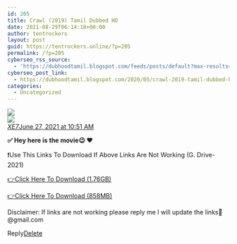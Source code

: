 ```yaml
---
id: 205
title: Crawl (2019) Tamil Dubbed HD
date: 2021-08-29T06:14:18+00:00
author: tentrockers
layout: post
guid: https://tentrockers.online/?p=205
permalink: /?p=205
cyberseo_rss_source:
  - 'https://dubhoodtamil.blogspot.com/feeds/posts/default?max-results=150&start-index=301'
cyberseo_post_link:
  - https://dubhoodtamil.blogspot.com/2020/05/crawl-2019-tamil-dubbed-hd.html
categories:
  - Uncategorized
---
```

<div class="media_block">
  <img src="https://1.bp.blogspot.com/-5oRvTUcntuo/XsZ20BbGOII/AAAAAAAABLM/N6lEBTTv5m8H5UijGD2y6xjed3mm-ffuwCNcBGAsYHQ/s72-c/MV5BNTk4MTliYzgtOGI2Ni00N2I5LTg4MjktZTkzZTE0MWVjNGEyXkEyXkFqcGdeQXVyMTA3MTA4Mzgw._V1_QL50_SY1000_CR0%252C0%252C666%252C1000_AL_.jpg" class="media_thumbnail" />
</div>

<div>
  <img src="https://1.bp.blogspot.com/-5oRvTUcntuo/XsZ20BbGOII/AAAAAAAABLM/N6lEBTTv5m8H5UijGD2y6xjed3mm-ffuwCNcBGAsYHQ/s640/MV5BNTk4MTliYzgtOGI2Ni00N2I5LTg4MjktZTkzZTE0MWVjNGEyXkEyXkFqcGdeQXVyMTA3MTA4Mzgw._V1_QL50_SY1000_CR0%252C0%252C666%252C1000_AL_.jpg" class="ff-og-image-inserted" />
</div>

<div class="comment-header">
  <cite class="user"><a href="https://www.blogger.com/profile/10312936451801991126" rel="nofollow">XE7</a></cite><span class="icon user "></span><span class="datetime secondary-text"><a rel="nofollow" href="https://dubhoodtamil.blogspot.com/2020/05/crawl-2019-tamil-dubbed-hd.html?showComment=1624771296207#c6852388680322616613">June 27, 2021 at 10:51 AM</a></span>
</div>

<p class="comment-content">
  <b>✅ Hey here is the movie😉 ❤️</b>
</p>

❗Use This Links To Download If Above Links Are Not Working (G. Drive- 2021)

<a href="https://bit.ly/3xlYegz" rel="nofollow">👉Click Here To Download (1.76GB)</a>

<a href="https://bit.ly/3xlYegz" rel="nofollow">👉Click Here To Download (858MB)</a>

Disclaimer: If links are not working please reply me I will update the links🙂@gmail.com

<span class="comment-actions secondary-text"><a class="comment-reply" target="_self" data-comment-id="6852388680322616613" rel="noopener">Reply</a><span class="item-control blog-admin blog-admin pid-1704147977"><a target="_self" href="https://www.blogger.com/delete-comment.g?blogID=127637919235788620&postID=6852388680322616613" rel="noopener">Delete</a></span></span>